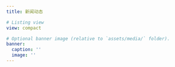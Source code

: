 ```yaml
---
title: 新闻动态

# Listing view
view: compact

# Optional banner image (relative to `assets/media/` folder).
banner:
  caption: ''
  image: ''
---
```

